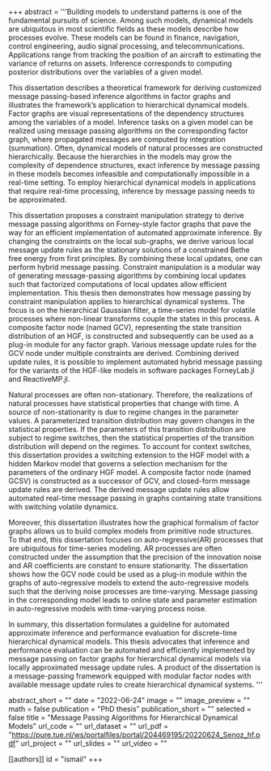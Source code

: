 +++
abstract = '''Building models to understand patterns is one of the fundamental pursuits of science. Among such models, dynamical models are ubiquitous in most scientific fields as these models describe how processes evolve. These models can be found in finance, navigation, control engineering, audio signal processing, and telecommunications. Applications range from tracking the position of an aircraft to estimating the variance of returns on assets. Inference corresponds to computing posterior distributions over the variables of a given model.

This dissertation describes a theoretical framework for deriving customized message passing-based inference algorithms in factor graphs and illustrates the framework’s application to hierarchical dynamical models. Factor graphs are visual representations of the dependency structures among the variables of a model. Inference tasks on a given model
can be realized using message passing algorithms on the corresponding factor graph, where propagated messages are computed by integration (summation). Often, dynamical models of natural processes are constructed hierarchically. Because the hierarchies in the models may grow the complexity of dependence structures, exact inference by message passing in these models becomes infeasible and computationally impossible in a real-time setting. To employ
hierarchical dynamical models in applications that require real-time processing, inference by message passing needs to be approximated.

This dissertation proposes a constraint manipulation strategy to derive message passing algorithms on Forney-style factor graphs that pave the way for an efficient implementation of automated approximate inference. By changing the constraints on the local sub-graphs, we derive various local message update rules as the stationary solutions of a constrained Bethe free energy from first principles. By combining these local updates, one can perform hybrid message passing. Constraint manipulation is a modular way of generating message-passing algorithms by combining local updates such that factorized computations of local updates allow efficient implementation. This thesis then demonstrates how message passing by constraint manipulation applies to
hierarchical dynamical systems. The focus is on the hierarchical Gaussian filter, a time-series model for volatile processes where non-linear transforms couple the states in this process. A composite factor node (named GCV), representing the state transition distribution of an HGF, is constructed and subsequently can be used as a plug-in module for any factor graph. Various message update rules for the GCV node under multiple constraints are derived. Combining derived update rules, it is possible to implement automated hybrid message passing for the variants of the HGF-like models in software packages ForneyLab.jl and ReactiveMP.jl.

Natural processes are often non-stationary. Therefore, the realizations of natural processes have statistical properties that change with time. A source of non-stationarity is due to regime changes in the parameter values. A parameterized transition distribution may govern
changes in the statistical properties. If the parameters of this transition distribution are subject to regime switches, then the statistical properties of the transition distribution will depend on the regimes. To account for context switches, this dissertation provides a switching extension to the HGF model with a hidden Markov model that governs a selection mechanism for the parameters of the ordinary HGF model. A composite factor node (named GCSV) is
constructed as a successor of GCV, and closed-form message update rules are derived. The derived message update rules allow automated real-time message passing in graphs containing state transitions with switching volatile dynamics.

Moreover, this dissertation illustrates how the graphical formalism of factor graphs allows us to build complex models from primitive node structures. To that end, this dissertation focuses on auto-regressive(AR) processes that are ubiquitous for time-series modeling. AR processes are often constructed under the assumption that the precision of the innovation noise and AR coefficients are constant to ensure stationarity. The dissertation shows how the GCV node could be used as a plug-in module within the graphs of auto-regressive models to extend the auto-regressive models such that the deriving noise processes are time-varying. Message passing in the corresponding model leads to online state and parameter estimation
in auto-regressive models with time-varying process noise.

In summary, this dissertation formulates a guideline for automated approximate inference and performance evaluation for discrete-time hierarchical dynamical models. This thesis advocates that inference and performance evaluation can be automated and efficiently implemented by message passing on factor graphs for hierarchical dynamical models via locally approximated message update rules. A product of the dissertation is a message-passing
framework equipped with modular factor nodes with available message update rules to create hierarchical dynamical systems.
'''

abstract_short = ""
date = "2022-06-24"
image = ""
image_preview = ""
math = false
publication = "PhD thesis"
publication_short = ""
selected = false
title = "Message Passing Algorithms for Hierarchical Dynamical Models"
url_code = ""
url_dataset = ""
url_pdf = "https://pure.tue.nl/ws/portalfiles/portal/204469195/20220624_Senoz_hf.pdf"
url_project = ""
url_slides = ""
url_video = ""

[[authors]]
    id = "ismail"
+++
